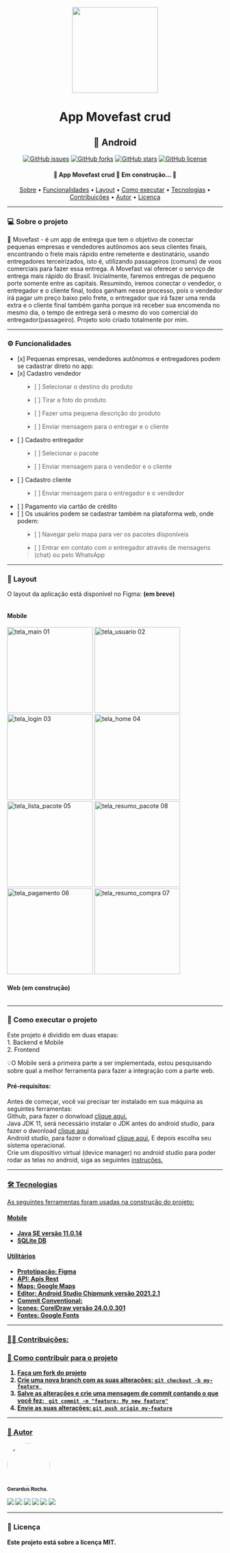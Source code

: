 
<div align="center">
<img src="https://user-images.githubusercontent.com/86272763/171529569-dbd5cb80-5996-4381-9046-82ad0bfcd1c3.png" width="200px" />


<h1 align="center">App Movefast crud</h1>

<h2 align="center">📱 Android </h2>
  
<a href="https://github.com/Gerabtc/movefast-crud-android/issues"><img alt="GitHub issues" src="https://img.shields.io/github/issues/Gerabtc/movefast-crud-android"></a>
<a href="https://github.com/Gerabtc/movefast-crud-android/network"><img alt="GitHub forks" src="https://img.shields.io/github/forks/Gerabtc/movefast-crud-android"></a>
<a href="https://github.com/Gerabtc/movefast-crud-android/stargazers"><img alt="GitHub stars" src="https://img.shields.io/github/stars/Gerabtc/movefast-crud-android"></a>
<a href="https://github.com/Gerabtc/movefast-crud-android/blob/main/LICENSE"><img alt="GitHub license" src="https://img.shields.io/github/license/Gerabtc/movefast-crud-android"></a>
<br>

<h4 align="center"> 
🚧  App Movefast crud 🚀 Em construção...  🚧
</h4>
	
<p align="center">
 <a href="#sobre-o-projeto">Sobre</a> •
 <a href="#-funcionalidades">Funcionalidades</a> •
 <a href="#-layout">Layout</a> • 
 <a href="#-como-executar-o-projeto">Como executar</a> • 
 <a href="#-tecnologias">Tecnologias</a> • 
 <a href="#-contribuicoes">Contribuições</a> • 
 <a href="#-autor">Autor</a> • 
 <a href="#user-content--licença">Licença</a>
</p>

---
	
<h3 id="sobre-o-projeto" align="left"> 💻 Sobre o projeto </h3>

<p align="left"> 📱 Movefast - é um app de entrega que tem o objetivo de conectar pequenas empresas e vendedores autônomos aos seus clientes finais, encontrando o frete mais rápido entre remetente e destinatário, usando entregadores terceirizados, isto é, utilizando passageiros (comuns) de voos comerciais para fazer essa entrega. A Movefast vai oferecer o serviço de entrega mais rápido do Brasil. Inicialmente, faremos entregas de pequeno porte somente entre as capitais. Resumindo, iremos conectar o vendedor, o entregador e o cliente final, todos ganham nesse processo, pois o vendedor irá pagar um preço baixo pelo frete, o entregador que irá fazer uma renda extra e o cliente final também ganha porque irá receber sua encomenda no mesmo dia, o tempo de entrega será o mesmo do voo comercial do entregador(passageiro). Projeto solo criado totalmente por mim.</p>

---
	
<h3 id="-funcionalidades" align="left"> ⚙️ Funcionalidades </h3> 
<ul align="left">
<li>[x] Pequenas empresas, vendedores autônomos e entregadores podem se cadastrar direto no app:</li>
<li>[x] Cadastro vendedor</li>
<blockquote><li>[ ] Selecionar o destino do produto</li></blockquote>
<blockquote><li>[ ] Tirar a foto do produto</li></blockquote>
<blockquote><li>[ ] Fazer uma pequena descrição do produto</li></blockquote>
<blockquote><li>[ ] Enviar mensagem para o entregar e o cliente</li></blockquote>
<li>[ ] Cadastro entregador</li>
<blockquote><li>[ ] Selecionar o pacote</li></blockquote>
<blockquote><li>[ ] Enviar mensagem para o vendedor e o cliente</li></blockquote>
<li>[ ] Cadastro cliente</li>
<blockquote><li>[ ] Enviar mensagem para o entregador e o vendedor</li></blockquote>
<li>[ ] Pagamento via cartão de crédito </li>
<li>[ ] Os usuários podem se cadastrar também na plataforma web, onde podem:</li>
<blockquote><li>[ ] Navegar pelo mapa para ver os pacotes disponíveis</li></blockquote>
<blockquote><li>[ ] Entrar em contato com o entregador através de mensagens (chat) ou pelo WhatsApp</li></blockquote>
</ul>
	
---
	
<h3 id="-layout" align="left"> 🎨 Layout </h3>  
<p align="left"> O layout da aplicação está disponível no Figma: <b>(em breve)</b></p>

<a href="">
  <img alt="" src="">
</a>


<h4 align="left"> Mobile </h4>   

<p align="left">
  <img title="tela_main 01" src="https://user-images.githubusercontent.com/86272763/171769102-39820563-496c-4bfe-8b6b-cfe288106ccd.jpg" width="200px">
  <img title="tela_usuario 02" src="https://user-images.githubusercontent.com/86272763/171769465-36eb2be6-3729-4d49-8eb0-fce6f73ea18f.jpg" width="200px">
  <img title="tela_login 03" src="https://user-images.githubusercontent.com/86272763/171769685-bcd84850-fbd8-44ac-b32f-0b5dc52c2a45.jpg" width="200px">
  <img title="tela_home 04" src="https://user-images.githubusercontent.com/86272763/171769777-5bb8c022-6eaa-4e9f-b45a-8aad21146430.jpg" width="200px">
  <img title="tela_lista_pacote 05" src="https://user-images.githubusercontent.com/86272763/171769884-45a2f642-baed-4f36-9cfe-4bf409b0cee8.jpg" width="200px">
  <img title="tela_resumo_pacote 08" src="https://user-images.githubusercontent.com/86272763/171770342-38a5546d-e4d2-401d-9723-73c6c1176c33.jpg" width="200px">
  <img title="tela_pagamento 06" src="https://user-images.githubusercontent.com/86272763/171770015-33e7401e-44bc-499e-8b32-711501877d91.jpg" width="200px">
  <img title="tela_resumo_compra 07" src="https://user-images.githubusercontent.com/86272763/171770091-c6387d9b-159d-47eb-9c9b-6565a6cbea54.jpg" width="200px">
</p>

<h4 align="left"> Web (em construção)</h4>  

<p align="left" style="display: flex; align-items: flex-start; justify-content: center;">
  <img alt="" title="#" src="" width="">

  <img alt="" title="" src="" width="">
</p>

---
	
<h3 id="-como-executar-o-projeto" align="left"> 🚀 Como executar o projeto</h3>
<p align="left"> Este projeto é dividido em duas etapas: <br>
	1. Backend e Mobile <br>
	2. Frontend <br>
	
<p align="left"> 💡O Mobile será a primeira parte a ser implementada, estou pesquisando sobre qual a melhor ferramenta para fazer a integração com a parte web.
</p>

<h4 align="left"> Pré-requisitos:</h4>
	
<p align="left"> Antes de começar, você vai precisar ter instalado em sua máquina as seguintes ferramentas: <br>
Github, para fazer o donwload <a href="https://git-scm.com">clique aqui.</a> <br>
Java JDK 11, será necessário instalar o JDK antes do android studio, para fazer o dwonload <a href="https://www.oracle.com/br/java/technologies/javase/jdk11-archive-downloads.html"> clique aqui</a> <br>
Android studio, para fazer o donwload <a href="https://developer.android.com/studio#downloads">clique aqui</a>, E depois escolha seu sistema operacional. <br>
Crie um dispositivo virtual (device manager) no android studio para poder rodar as telas no android, siga as seguintes <a href="https://developer.android.com/studio/run/managing-avds"> instruções.</p>

---

<h3 id="-tecnologias" align="left"> 🛠 Tecnologias </h3>

<p align="left"> As seguintes ferramentas foram usadas na construção do projeto: <br></p>

<h4 align="left"> <b> Mobile<b/> </h4>
<ul align="left">
<li> Java SE versão 11.0.14 </li>
<li> SQLite DB </li>
</ul>

<h4 align="left"> <b> Utilitários</b> </h4>
<ul align="left">
<li>Prototipação: Figma</li>
<li>API: Apis Rest</li>
<li>Maps: Google Maps</li>
<li>Editor: Android Studio Chipmunk versão 2021.2.1</li>
<li>Commit Conventional: </li>
<li>Icones: CorelDraw versão 24.0.0.301</li>
<li>Fontes: Google Fonts</li>
</ul>

---

<h3 id="-contribuicoes" align="left">👨‍💻 Contribuições: </h3>

<h3 align="left"> 💪 Como contribuir para o projeto </h3>

<ol align="left" type='1'>
  <li> Faça um <b>fork</b> do projeto</li>
  <li> Crie uma nova branch com as suas alterações: <code>git checkout -b my-feature </code></li>
  <li> Salve as alterações e crie uma mensagem de commit contando o que você fez: <code> git commit -m "feature: My new feature"</code></li>
  <li> Envie as suas alterações: <code>git push origin my-feature</code></li>
</ol>
	
---

<h3 id="-autor" align="left"> 🦸 Autor </h3>

<div align="left">
<img style="border-radius: 50%" src="https://user-images.githubusercontent.com/86272763/171772347-8bd95227-160a-492d-87ad-5bbcc39fd54a.jpeg" width="100px" />
<br><sub>  Gerardus Rocha. </sub>

 <sub> <a href="https://www.youtube.com/c/GeraProfissaoTrader" target="_blank"><img src="https://img.shields.io/badge/YouTube-FF0000?style=for-the-badge&logo=youtube&logoColor=white" target="_blank"></a> </sub>
  <a href="https://www.instagram.com/gerardusrocha/" target="_blank"><img src="https://img.shields.io/badge/-Instagram-%23E4405F?style=for-the-badge&logo=instagram&logoColor=white" target="_blank"></a>
 	<a href="https://twitter.com/gerabitcoin" target="_blank"><img src="https://img.shields.io/badge/Twitter-1DA1F2?style=for-the-badge&logo=twitter&logoColor=white" target="_blank"></a>
 <a href="https://discord.com/channels/Gerardus#8712" target="_blank"><img src="https://img.shields.io/badge/Discord-7289DA?style=for-the-badge&logo=discord&logoColor=white" target="_blank"></a> 
  <a href = "mailto:rochagerardus1977@hotmail.com"><img src="https://img.shields.io/badge/Microsoft_Outlook-0078D4?style=for-the-badge&logo=microsoft-outlook&logoColor=white" target="_blank"></a>
  <a href="https://www.linkedin.com/in/gerardus-fernandes-de-lima-rocha-07a723149/" target="_blank"><img src="https://img.shields.io/badge/-LinkedIn-%230077B5?style=for-the-badge&logo=linkedin&logoColor=white" target="_blank"></a>
	
---
	
<h3 id="user-content--licença" align="left"> 📝 Licença </h3>

<p align="left"> Este projeto está sobre a licença MIT. </p><br>
	




	
	
	
